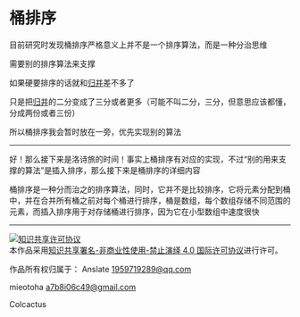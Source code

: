 # 桶排序  
目前研究时发现桶排序严格意义上并不是一个排序算法，而是一种分治思维

需要别的排序算法来支撑

如果硬要排序的话就和[归并](https://github.com/Colcactus/Algorithm/tree/main/base/sort/merge_sort)差不多了

只是把[归并](https://github.com/Colcactus/Algorithm/tree/main/base/sort/merge_sort)的二分变成了三分或者更多（可能不叫二分，三分，但意思应该都懂，分成两份或者三份）

所以桶排序我会暂时放在一旁，优先实现别的算法

---

好！那么接下来是洛诗旅的时间！事实上桶排序有对应的实现，不过“别的用来支撑的算法”是插入排序，那么接下来是桶排序的详细内容

桶排序是一种分而治之的排序算法，同时，它并不是比较排序，它将元素分配到桶中，并在合并所有桶之前对每个桶进行排序，桶是数组，每个数组存储不同范围的元素，而插入排序用于对存储桶进行排序，因为它在小型数组中速度很快

---
<a rel="license" href="http://creativecommons.org/licenses/by-nc-nd/4.0/"><img alt="知识共享许可协议" style="border-width:0" src="https://i.creativecommons.org/l/by-nc-nd/4.0/88x31.png" /></a><br />本作品采用<a rel="license" href="http://creativecommons.org/licenses/by-nc-nd/4.0/">知识共享署名-非商业性使用-禁止演绎 4.0 国际许可协议</a>进行许可。

作品所有权归属于：
Anslate <1959719289@qq.com>

mieotoha <a7b8i06c49@gmail.com>

Colcactus